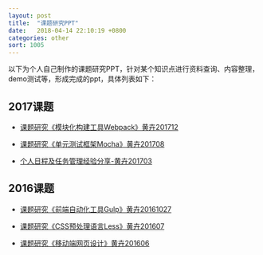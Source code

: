 ```yaml
---
layout: post
title:  "课题研究PPT"
date:   2018-04-14 22:10:19 +0800
categories: other
sort: 1005
---
```



以下为个人自己制作的课题研究PPT，针对某个知识点进行资料查询、内容整理，demo测试等，形成完成的ppt，具体列表如下：

## 2017课题

- [课题研究《模块化构建工具Webpack》黄卉201712](/assets/file/ktyj05-webpack.pdf)

- [课题研究《单元测试框架Mocha》黄卉201708](/assets/file/ktyj04-mocha.pdf)

- [个人日程及任务管理经验分享-黄卉201703](/assets/file/个人日程及任务管理经验分享-黄卉.pdf)
  ​

## 2016课题

- [课题研究《前端自动化工具Gulp》黄卉20161027](/assets/file/ktyj03-gulp.pdf)

- [课题研究《CSS预处理语言Less》黄卉201607](/assets/file/ktyj02-less.pdf)

- [课题研究《移动端网页设计》黄卉201606](/assets/file/ktyj01-wap.pdf)


